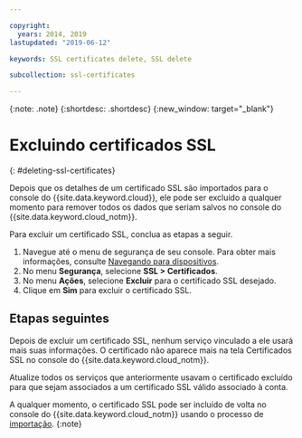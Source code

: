 ```yaml
---

copyright:
  years: 2014, 2019
lastupdated: "2019-06-12"

keywords: SSL certificates delete, SSL delete

subcollection: ssl-certificates

---
```


{:note: .note}
{:shortdesc: .shortdesc}
{:new_window: target="_blank"}

# Excluindo certificados SSL
{: #deleting-ssl-certificates}

Depois que os detalhes de um certificado SSL são importados para o console do {{site.data.keyword.cloud}}, ele pode ser excluído a qualquer momento para remover todos os dados que seriam salvos no console do {{site.data.keyword.cloud_notm}}.

Para excluir um certificado SSL, conclua as etapas a seguir.

1. Navegue até o menu de segurança de seu console. Para obter mais informações, consulte [Navegando para dispositivos](/docs/infrastructure/ssl-certificates?topic=virtual-servers-navigating-devices).
2. No menu **Segurança**, selecione **SSL > Certificados**.
3. No menu **Ações**, selecione **Excluir** para o certificado SSL desejado.
4. Clique em **Sim** para excluir o certificado SSL.

## Etapas seguintes

Depois de excluir um certificado SSL, nenhum serviço vinculado a ele usará mais suas informações. O certificado não aparece mais na tela Certificados SSL no console do {{site.data.keyword.cloud_notm}}.

Atualize todos os serviços que anteriormente usavam o certificado excluído para que sejam associados a um certificado SSL válido associado à conta.

A qualquer momento, o certificado SSL pode ser incluído de volta no console do {{site.data.keyword.cloud_notm}} usando o processo de [importação](/docs/infrastructure/ssl-certificates?topic=ssl-certificates-importing-ssl-certificates#importing-ssl-certificates).
{:note}
